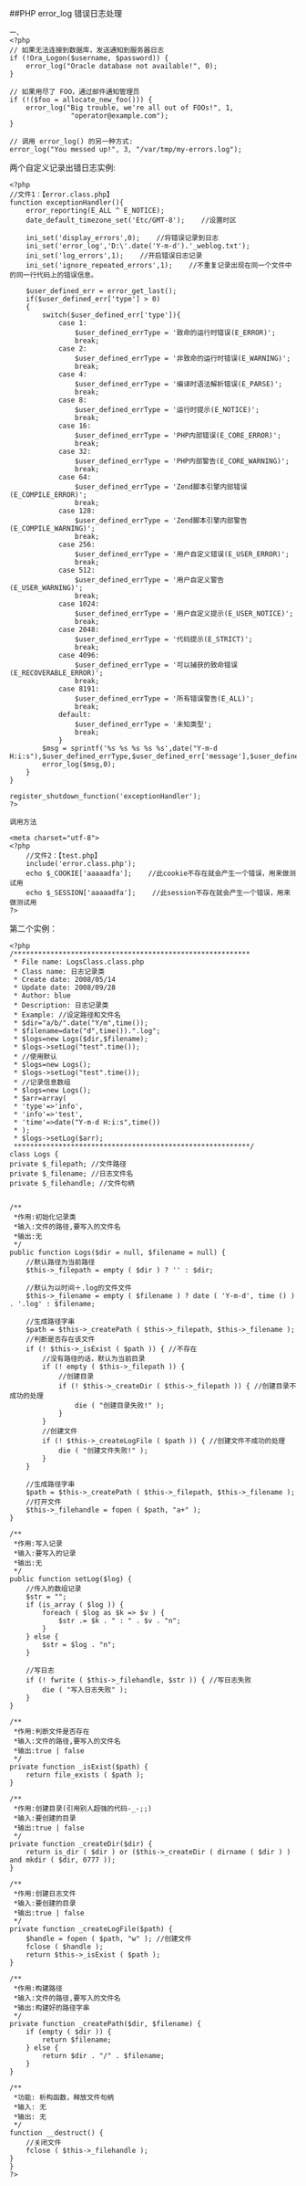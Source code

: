 ##PHP error_log 错误日志处理


	一、
	<?php  
	// 如果无法连接到数据库，发送通知到服务器日志  
	if (!Ora_Logon($username, $password)) {  
	    error_log("Oracle database not available!", 0);  
	}  
	  
	// 如果用尽了 FOO，通过邮件通知管理员  
	if (!($foo = allocate_new_foo())) {  
	    error_log("Big trouble, we're all out of FOOs!", 1,  
	               "operator@example.com");  
	}  
	  
	// 调用 error_log() 的另一种方式:  
	error_log("You messed up!", 3, "/var/tmp/my-errors.log");  

两个自定义记录出错日志实例:
	
	<?php  
    //文件1：【error.class.php】  
    function exceptionHandler(){  
        error_reporting(E_ALL ^ E_NOTICE);  
        date_default_timezone_set('Etc/GMT-8');    //设置时区  
     
        ini_set('display_errors',0);    //将错误记录到日志  
        ini_set('error_log','D:\'.date('Y-m-d').'_weblog.txt');  
        ini_set('log_errors',1);    //开启错误日志记录  
        ini_set('ignore_repeated_errors',1);    //不重复记录出现在同一个文件中的同一行代码上的错误信息。  
  
        $user_defined_err = error_get_last();  
        if($user_defined_err['type'] > 0)  
        {  
            switch($user_defined_err['type']){  
                case 1:  
                    $user_defined_errType = '致命的运行时错误(E_ERROR)';  
                    break;  
                case 2:  
                    $user_defined_errType = '非致命的运行时错误(E_WARNING)';  
                    break;  
                case 4:  
                    $user_defined_errType = '编译时语法解析错误(E_PARSE)';  
                    break;  
                case 8:  
                    $user_defined_errType = '运行时提示(E_NOTICE)';  
                    break;  
                case 16:  
                    $user_defined_errType = 'PHP内部错误(E_CORE_ERROR)';  
                    break;  
                case 32:  
                    $user_defined_errType = 'PHP内部警告(E_CORE_WARNING)';  
                    break;  
                case 64:  
                    $user_defined_errType = 'Zend脚本引擎内部错误(E_COMPILE_ERROR)';  
                    break;  
                case 128:  
                    $user_defined_errType = 'Zend脚本引擎内部警告(E_COMPILE_WARNING)';  
                    break;  
                case 256:  
                    $user_defined_errType = '用户自定义错误(E_USER_ERROR)';  
                    break;  
                case 512:  
                    $user_defined_errType = '用户自定义警告(E_USER_WARNING)';  
                    break;  
                case 1024:  
                    $user_defined_errType = '用户自定义提示(E_USER_NOTICE)';  
                    break;  
                case 2048:  
                    $user_defined_errType = '代码提示(E_STRICT)';  
                    break;  
                case 4096:  
                    $user_defined_errType = '可以捕获的致命错误(E_RECOVERABLE_ERROR)';  
                    break;  
                case 8191:  
                    $user_defined_errType = '所有错误警告(E_ALL)';  
                    break;  
                default:  
                    $user_defined_errType = '未知类型';  
                    break;  
                }  
            $msg = sprintf('%s %s %s %s %s',date("Y-m-d H:i:s"),$user_defined_errType,$user_defined_err['message'],$user_defined_err['file'],$user_defined_err['line']);  
            error_log($msg,0);  
        }  
    }  
  
    register_shutdown_function('exceptionHandler');  
	?>  
	  
	调用方法  
	  
	<meta charset="utf-8">  
	<?php  
	    //文件2：【test.php】  
	    include('error.class.php');  
	    echo $_COOKIE['aaaaadfa'];    //此cookie不存在就会产生一个错误，用来做测试用  
	    echo $_SESSION['aaaaadfa'];    //此session不存在就会产生一个错误，用来做测试用  
	?>

第二个实例：
	
	<?php  
	/**********************************************************  
	 * File name: LogsClass.class.php  
	 * Class name: 日志记录类  
	 * Create date: 2008/05/14  
	 * Update date: 2008/09/28  
	 * Author: blue  
	 * Description: 日志记录类  
	 * Example: //设定路径和文件名  
	 * $dir="a/b/".date("Y/m",time());  
	 * $filename=date("d",time()).".log";  
	 * $logs=new Logs($dir,$filename);  
	 * $logs->setLog("test".time());  
	 * //使用默认  
	 * $logs=new Logs();  
	 * $logs->setLog("test".time());  
	 * //记录信息数组  
	 * $logs=new Logs();  
	 * $arr=array(  
	 * 'type'=>'info',  
	 * 'info'=>'test',  
	 * 'time'=>date("Y-m-d H:i:s",time())  
	 * );  
	 * $logs->setLog($arr);  
	 **********************************************************/  
	class Logs {  
    private $_filepath; //文件路径  
    private $_filename; //日志文件名  
    private $_filehandle; //文件句柄  
     
  
    /**  
     *作用:初始化记录类  
     *输入:文件的路径,要写入的文件名  
     *输出:无  
     */  
    public function Logs($dir = null, $filename = null) {  
        //默认路径为当前路径  
        $this->_filepath = empty ( $dir ) ? '' : $dir;  
         
        //默认为以时间＋.log的文件文件  
        $this->_filename = empty ( $filename ) ? date ( 'Y-m-d', time () ) . '.log' : $filename;  
         
        //生成路径字串  
        $path = $this->_createPath ( $this->_filepath, $this->_filename );  
        //判断是否存在该文件  
        if (! $this->_isExist ( $path )) { //不存在  
            //没有路径的话，默认为当前目录  
            if (! empty ( $this->_filepath )) {  
                //创建目录  
                if (! $this->_createDir ( $this->_filepath )) { //创建目录不成功的处理  
                    die ( "创建目录失败!" );  
                }  
            }  
            //创建文件  
            if (! $this->_createLogFile ( $path )) { //创建文件不成功的处理  
                die ( "创建文件失败!" );  
            }  
        }  
         
        //生成路径字串  
        $path = $this->_createPath ( $this->_filepath, $this->_filename );  
        //打开文件  
        $this->_filehandle = fopen ( $path, "a+" );  
    }  
     
    /**  
     *作用:写入记录  
     *输入:要写入的记录  
     *输出:无  
     */  
    public function setLog($log) {  
        //传入的数组记录  
        $str = "";  
        if (is_array ( $log )) {  
            foreach ( $log as $k => $v ) {  
                $str .= $k . " : " . $v . "n";  
            }  
        } else {  
            $str = $log . "n";  
        }  
         
        //写日志  
        if (! fwrite ( $this->_filehandle, $str )) { //写日志失败  
            die ( "写入日志失败" );  
        }  
    }  
     
    /**  
     *作用:判断文件是否存在  
     *输入:文件的路径,要写入的文件名  
     *输出:true | false  
     */  
    private function _isExist($path) {  
        return file_exists ( $path );  
    }  
     
    /**  
     *作用:创建目录(引用别人超强的代码-_-;;)  
     *输入:要创建的目录  
     *输出:true | false  
     */  
    private function _createDir($dir) {  
        return is_dir ( $dir ) or ($this->_createDir ( dirname ( $dir ) ) and mkdir ( $dir, 0777 ));  
    }  
     
    /**  
     *作用:创建日志文件  
     *输入:要创建的目录  
     *输出:true | false  
     */  
    private function _createLogFile($path) {  
        $handle = fopen ( $path, "w" ); //创建文件  
        fclose ( $handle );  
        return $this->_isExist ( $path );  
    }  
     
    /**  
     *作用:构建路径  
     *输入:文件的路径,要写入的文件名  
     *输出:构建好的路径字串  
     */  
    private function _createPath($dir, $filename) {  
        if (empty ( $dir )) {  
            return $filename;  
        } else {  
            return $dir . "/" . $filename;  
        }  
    }  
     
    /**  
     *功能: 析构函数，释放文件句柄  
     *输入: 无  
     *输出: 无  
     */  
    function __destruct() {  
        //关闭文件  
        fclose ( $this->_filehandle );  
    }  
	}  
	?> 